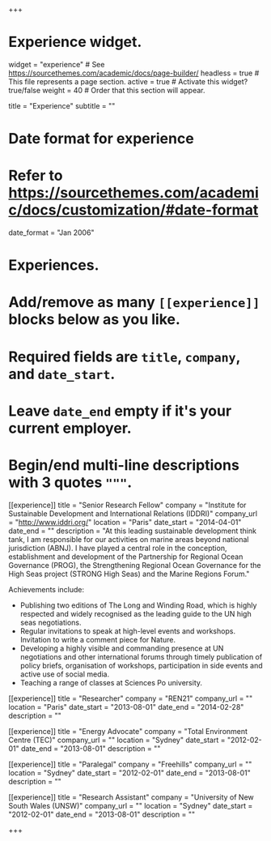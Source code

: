 +++
# Experience widget.
widget = "experience"  # See https://sourcethemes.com/academic/docs/page-builder/
headless = true  # This file represents a page section.
active = true  # Activate this widget? true/false
weight = 40  # Order that this section will appear.

title = "Experience"
subtitle = ""

# Date format for experience
#   Refer to https://sourcethemes.com/academic/docs/customization/#date-format
date_format = "Jan 2006"

# Experiences.
#   Add/remove as many `[[experience]]` blocks below as you like.
#   Required fields are `title`, `company`, and `date_start`.
#   Leave `date_end` empty if it's your current employer.
#   Begin/end multi-line descriptions with 3 quotes `"""`.

[[experience]]
  title = "Senior Research Fellow"
  company = "Institute for Sustainable Development and International Relations (IDDRI)"
  company_url = "http://www.iddri.org/"
  location = "Paris"
  date_start = "2014-04-01"
  date_end = ""
  description = "At this leading sustainable development think tank, I am responsible for our activities on marine areas beyond national jurisdiction (ABNJ). I have played a central role in the conception, establishment and development of the Partnership for Regional Ocean Governance (PROG), the Strengthening Regional Ocean Governance for the High Seas project (STRONG High Seas) and the Marine Regions Forum."

Achievements include:
  
  * Publishing two editions of The Long and Winding Road, which is highly respected and widely recognised as the leading guide to the UN high seas negotiations.
  * Regular invitations to speak at high-level events and workshops. Invitation to write a comment piece for Nature.
  * Developing a highly visible and commanding presence at UN negotiations and other international forums through timely publication of policy briefs, organisation of workshops, participation in side events and active use of social media.
  * Teaching a range of classes at Sciences Po university.


[[experience]]
  title = "Researcher"
  company = "REN21"
  company_url = ""
  location = "Paris"
  date_start = "2013-08-01"
  date_end = "2014-02-28"
  description = ""

[[experience]]
  title = "Energy Advocate"
  company = "Total Environment Centre (TEC)"
  company_url = ""
  location = "Sydney"
  date_start = "2012-02-01"
  date_end = "2013-08-01"
  description = ""

[[experience]]
  title = "Paralegal"
  company = "Freehills"
  company_url = ""
  location = "Sydney"
  date_start = "2012-02-01"
  date_end = "2013-08-01"
  description = ""

[[experience]]
  title = "Research Assistant"
  company = "University of New South Wales (UNSW)"
  company_url = ""
  location = "Sydney"
  date_start = "2012-02-01"
  date_end = "2013-08-01"
  description = ""

+++
